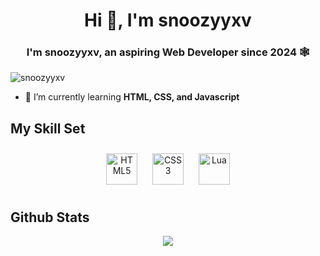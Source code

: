 <h1 align="center">Hi 👋, I'm snoozyyxv</h1>
<h3 align="center">I'm snoozyyxv, an aspiring Web Developer since 2024 🕸️</h3>

<p align="left"> <img src="https://komarev.com/ghpvc/?username=snoozyyxv&label=Profile%20views&color=0e75b6&style=flat" alt="snoozyyxv" /> </p>

- 🌱 I’m currently learning **HTML, CSS, and Javascript**

<p align="left">
</p>

## My Skill Set  

<div align="center">  
<a href="https://en.wikipedia.org/wiki/HTML5" target="_blank"><img style="margin: 10px" src="https://profilinator.rishav.dev/skills-assets/html5-original-wordmark.svg" alt="HTML5" height="50" /></a>  
<a href="https://www.w3schools.com/css/" target="_blank"><img style="margin: 10px" src="https://profilinator.rishav.dev/skills-assets/css3-original-wordmark.svg" alt="CSS3" height="50" /></a>  
<a href="[https://en.wikipedia.org/wiki/Lua](https://en.wikipedia.org/wiki/Lua_(programming_language)](https://en.wikipedia.org/wiki/Lua_(programming_language))" target="_blank"><img style="margin: 10px" src="https://www.vectorlogo.zone/logos/lua/lua-official.svg" alt="Lua" height="50" /></a>
</div>

## Github Stats  
<div align="center"><img src="https://github-readme-stats.vercel.app/api?username=snoozyyxv&show_icons=true&count_private=true&hide_border=true" align="center" /></div> 
